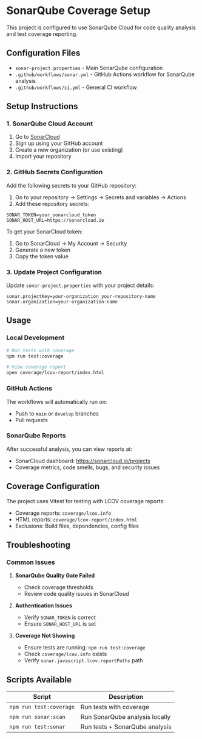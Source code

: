 # SonarQube Coverage Setup

This project is configured to use SonarQube Cloud for code quality analysis and test coverage
reporting.

## Configuration Files

- `sonar-project.properties` - Main SonarQube configuration
- `.github/workflows/sonar.yml` - GitHub Actions workflow for SonarQube analysis
- `.github/workflows/ci.yml` - General CI workflow

## Setup Instructions

### 1. SonarQube Cloud Account

1. Go to [SonarCloud](https://sonarcloud.io/)
2. Sign up using your GitHub account
3. Create a new organization (or use existing)
4. Import your repository

### 2. GitHub Secrets Configuration

Add the following secrets to your GitHub repository:

1. Go to your repository → Settings → Secrets and variables → Actions
2. Add these repository secrets:

```
SONAR_TOKEN=your_sonarcloud_token
SONAR_HOST_URL=https://sonarcloud.io
```

To get your SonarCloud token:

1. Go to SonarCloud → My Account → Security
2. Generate a new token
3. Copy the token value

### 3. Update Project Configuration

Update `sonar-project.properties` with your project details:

```properties
sonar.projectKey=your-organization_your-repository-name
sonar.organization=your-organization-name
```

## Usage

### Local Development

```bash
# Run tests with coverage
npm run test:coverage

# View coverage report
open coverage/lcov-report/index.html
```

### GitHub Actions

The workflows will automatically run on:

- Push to `main` or `develop` branches
- Pull requests

### SonarQube Reports

After successful analysis, you can view reports at:

- SonarCloud dashboard: https://sonarcloud.io/projects
- Coverage metrics, code smells, bugs, and security issues

## Coverage Configuration

The project uses Vitest for testing with LCOV coverage reports:

- Coverage reports: `coverage/lcov.info`
- HTML reports: `coverage/lcov-report/index.html`
- Exclusions: Build files, dependencies, config files

## Troubleshooting

### Common Issues

1. **SonarQube Quality Gate Failed**
   - Check coverage thresholds
   - Review code quality issues in SonarCloud

2. **Authentication Issues**
   - Verify `SONAR_TOKEN` is correct
   - Ensure `SONAR_HOST_URL` is set

3. **Coverage Not Showing**
   - Ensure tests are running: `npm run test:coverage`
   - Check `coverage/lcov.info` exists
   - Verify `sonar.javascript.lcov.reportPaths` path

## Scripts Available

| Script                  | Description                    |
| ----------------------- | ------------------------------ |
| `npm run test:coverage` | Run tests with coverage        |
| `npm run sonar:scan`    | Run SonarQube analysis locally |
| `npm run test:sonar`    | Run tests + SonarQube analysis |
